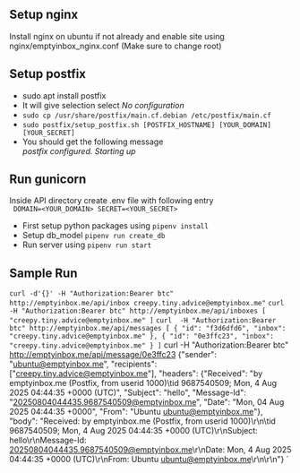 ## Setup nginx
Install nginx on ubuntu if not already and enable site using nginx/emptyinbox_nginx.conf (Make sure to change root)

## Setup postfix
- sudo apt install postfix  
- It will give selection select *No configuration*
- `sudo cp /usr/share/postfix/main.cf.debian /etc/postfix/main.cf`
- `sudo postfix/setup_postfix.sh [POSTFIX_HOSTNAME] [YOUR_DOMAIN] [YOUR_SECRET]`
- You should get the following message  
*postfix configured. Starting up*

## Run gunicorn
Inside API directory create .env file with following entry    
`
DOMAIN=<YOUR_DOMAIN>
SECRET=<YOUR_SECRET>`
- First setup python packages using `pipenv install`
- Setup db_model `pipenv run create_db` 
- Run server using `pipenv run start`

## Sample Run
`
curl -d'{}' -H "Authorization:Bearer btc" http://emptyinbox.me/api/inbox
creepy.tiny.advice@emptyinbox.me"
`
`
curl  -H "Authorization:Bearer btc" http://emptyinbox.me/api/inboxes
[
  "creepy.tiny.advice@emptyinbox.me"
]
`
`
curl  -H "Authorization:Bearer btc" http://emptyinbox.me/api/messages
[
  {
    "id": "f3d6dfd6",
    "inbox": "creepy.tiny.advice@emptyinbox.me"
  },
  {
    "id": "0e3ffc23",
    "inbox": "creepy.tiny.advice@emptyinbox.me"
  }
]
`
curl  -H "Authorization:Bearer btc" http://emptyinbox.me/api/message/0e3ffc23
{"sender": "ubuntu@emptyinbox.me", "recipients": ["creepy.tiny.advice@emptyinbox.me"], "headers": {"Received": "by emptyinbox.me (Postfix, from userid 1000)\tid 9687540509; Mon,  4 Aug 2025 04:44:35 +0000 (UTC)", "Subject": "hello", "Message-Id": "<20250804044435.9687540509@emptyinbox.me>", "Date": "Mon, 04 Aug 2025 04:44:35 +0000", "From": "Ubuntu <ubuntu@emptyinbox.me>"}, "body": "Received: by emptyinbox.me (Postfix, from userid 1000)\r\n\tid 9687540509; Mon,  4 Aug 2025 04:44:35 +0000 (UTC)\r\nSubject: hello\r\nMessage-Id: <20250804044435.9687540509@emptyinbox.me>\r\nDate: Mon,  4 Aug 2025 04:44:35 +0000 (UTC)\r\nFrom: Ubuntu <ubuntu@emptyinbox.me>\r\n\r\n"}
`
